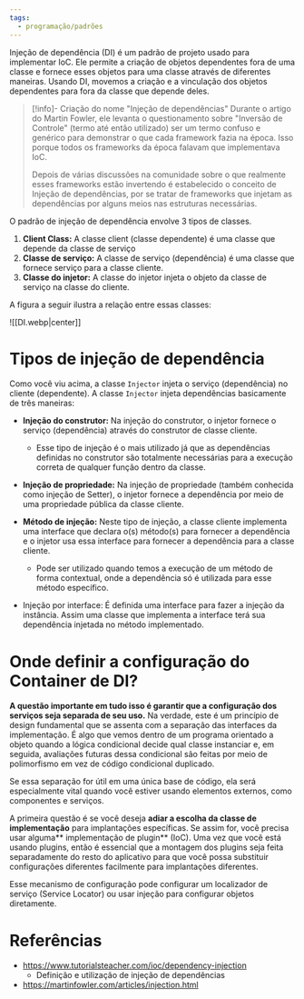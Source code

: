 ```yaml
---
tags:
  - programação/padrões
---
```

Injeção de dependência (DI) é um padrão de projeto usado para implementar IoC. Ele permite a criação de objetos dependentes fora de uma classe e fornece esses objetos para uma classe através de diferentes maneiras. Usando DI, movemos a criação e a vinculação dos objetos dependentes para fora da classe que depende deles.

> [!info]- Criação do nome "Injeção de dependências"
> Durante o artigo do Martin Fowler, ele levanta o questionamento sobre "Inversão de Controle" (termo até então utilizado) ser um termo confuso e genérico para demonstrar o que cada framework fazia na época. Isso porque todos os frameworks da época falavam que implementava IoC.
> 
> Depois de várias discussões na comunidade sobre o que realmente esses frameworks estão invertendo é estabelecido o conceito de Injeção de dependências, por se tratar de frameworks que injetam as dependências por alguns meios nas estruturas necessárias.

O padrão de injeção de dependência envolve 3 tipos de classes.

1. **Client Class:** A classe client (classe dependente) é uma classe que depende da classe de serviço
2. **Classe de serviço:** A classe de serviço (dependência) é uma classe que fornece serviço para a classe cliente.
3. **Classe do injetor:** A classe do injetor injeta o objeto da classe de serviço na classe do cliente.

A figura a seguir ilustra a relação entre essas classes:

![[DI.webp|center]]


# Tipos de injeção de dependência

Como você viu acima, a classe `Injector` injeta o serviço (dependência) no cliente (dependente). A classe `Injector` injeta dependências basicamente de três maneiras: 

- **Injeção do construtor:** Na injeção do construtor, o injetor fornece o serviço (dependência) através do construtor de classe cliente.
	- Esse tipo de injeção é o mais utilizado já que as dependências definidas no construtor são totalmente necessárias para a execução correta de qualquer função dentro da classe.

- **Injeção de propriedade:** Na injeção de propriedade (também conhecida como injeção de Setter), o injetor fornece a dependência por meio de uma propriedade pública da classe cliente.

- **Método de injeção:** Neste tipo de injeção, a classe cliente implementa uma interface que declara o(s) método(s) para fornecer a dependência e o injetor usa essa interface para fornecer a dependência para a classe cliente.
	- Pode ser utilizado quando temos a execução de um método de forma contextual, onde a dependência só é utilizada para esse método específico.

- Injeção por interface: É definida uma interface para fazer a injeção da instância. Assim uma classe que implementa a interface terá sua dependência injetada no método implementado.

# Onde definir a configuração do Container de DI?

**A questão importante em tudo isso é garantir que a configuração dos serviços seja separada de seu uso.** Na verdade, este é um princípio de design fundamental que se assenta com a separação das interfaces da implementação. É algo que vemos dentro de um programa orientado a objeto quando a lógica condicional decide qual classe instanciar e, em seguida, avaliações futuras dessa condicional são feitas por meio de polimorfismo em vez de código condicional duplicado.

Se essa separação for útil em uma única base de código, ela será especialmente vital quando você estiver usando elementos externos, como componentes e serviços. 

A primeira questão é se você deseja **adiar a escolha da classe de implementação** para implantações específicas. Se assim for, você precisa usar alguma** implementação de plugin** (IoC). Uma vez que você está usando plugins, então é essencial que a montagem dos plugins seja feita separadamente do resto do aplicativo para que você possa substituir configurações diferentes facilmente para implantações diferentes. 

Esse mecanismo de configuração pode configurar um localizador de serviço (Service Locator) ou usar injeção para configurar objetos diretamente.

# Referências

- https://www.tutorialsteacher.com/ioc/dependency-injection
	- Definição e utilização de injeção de dependências
- https://martinfowler.com/articles/injection.html